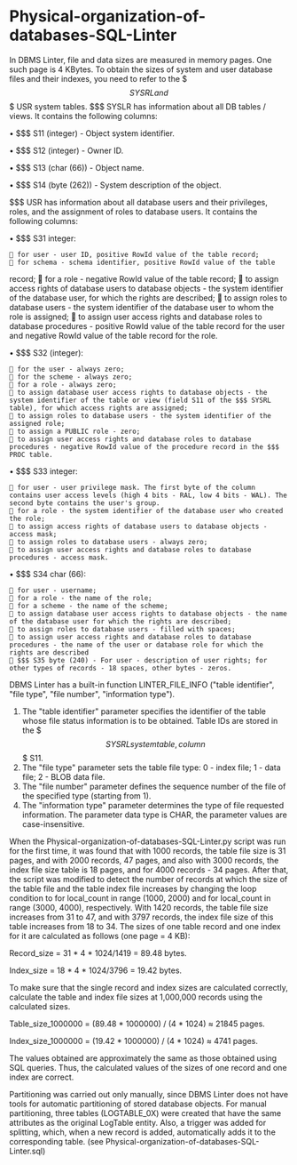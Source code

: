 # Physical-organization-of-databases-SQL-Linter

In DBMS Linter, file and data sizes are measured in memory pages. One such page is 4 KBytes. To obtain the sizes of system and user database files and their indexes, you need to refer to the $$$ SYSRL and $$$ USR system tables. $$$ SYSLR has information about all DB tables / views. It contains the following columns:

• $$$ S11 (integer) - Object system identifier.

• $$$ S12 (integer) - Owner ID.

• $$$ S13 (char (66)) - Object name.

• $$$ S14 (byte (262)) - System description of the object.

$$$ USR has information about all database users and their privileges, roles, and the assignment of roles to database users. It contains the following columns:

• $$$ S31 integer:

     for user - user ID, positive RowId value of the table record;
     for schema - schema identifier, positive RowId value of the table 
record;
     for a role - negative RowId value of the table record;
     to assign access rights of database users to database objects - the system identifier of the database user, for which the rights are described;
     to assign roles to database users - the system identifier of the database user to whom the role is assigned;
     to assign user access rights and database roles to database procedures - positive RowId value of the table record for the user and negative RowId value of the table record for the role.

• $$$ S32 (integer):

     for the user - always zero;
     for the scheme - always zero;
     for a role - always zero;
     to assign database user access rights to database objects - the system identifier of the table or view (field S11 of the $$$ SYSRL table), for which access rights are assigned;
     to assign roles to database users - the system identifier of the assigned role;
     to assign a PUBLIC role - zero;
     to assign user access rights and database roles to database procedures - negative RowId value of the procedure record in the $$$ PROC table.

• $$$ S33 integer:

     for user - user privilege mask. The first byte of the column contains user access levels (high 4 bits - RAL, low 4 bits - WAL). The second byte contains the user's group.
     for a role - the system identifier of the database user who created the role;
     to assign access rights of database users to database objects - access mask;
     to assign roles to database users - always zero;
     to assign user access rights and database roles to database procedures - access mask.

• $$$ S34 char (66):

     for user - username;
     for a role - the name of the role;
     for a scheme - the name of the scheme;
     to assign database user access rights to database objects - the name of the database user for which the rights are described;
     to assign roles to database users - filled with spaces;
     to assign user access rights and database roles to database procedures - the name of the user or database role for which the rights are described
     $$$ S35 byte (240) - For user - description of user rights; for other types of records - 18 spaces, other bytes - zeros.


DBMS Linter has a built-in function LINTER_FILE_INFO ("table identifier", "file type", "file number", "information type").
1) The "table identifier" parameter specifies the identifier of the table whose file status information is to be obtained. Table IDs are stored in the $$$ SYSRL system table, column $$$ S11.
2) The "file type" parameter sets the table file type: 0 - index file; 1 - data file; 2 - BLOB data file.
3) The "file number" parameter defines the sequence number of the file of the specified type (starting from 1).
4) The "information type" parameter determines the type of file requested information. The parameter data type is CHAR, the parameter values are case-insensitive.

When the Physical-organization-of-databases-SQL-Linter.py script was run for the first time, it was found that with 1000 records, the table file size is 31 pages, and with 2000 records, 47 pages, and also with 3000 records, the index file size table is 18 pages, and for 4000 records - 34 pages. After that, the script was modified to detect the number of records at which the size of the table file and the table index file increases by changing the loop condition to for local_count in range (1000, 2000) and for local_count in range (3000, 4000), respectively. With 1420 records, the table file size increases from 31 to 47, and with 3797 records, the index file size of this table increases from 18 to 34. The sizes of one table record and one index for it are calculated as follows (one page = 4 KB):

Record_size = 31 * 4 * 1024/1419 = 89.48 bytes.

Index_size = 18 * 4 * 1024/3796 = 19.42 bytes.

To make sure that the single record and index sizes are calculated correctly, calculate the table and index file sizes at 1,000,000 records using the calculated sizes.

Table_size_1000000 = (89.48 * 1000000) / (4 * 1024) ≈ 21845 pages.

Index_size_1000000 = (19.42 * 1000000) / (4 * 1024) ≈ 4741 pages.

The values obtained are approximately the same as those obtained using SQL queries. Thus, the calculated values ​​of the sizes of one record and one index are correct.

Partitioning was carried out only manually, since DBMS Linter does not have tools for automatic partitioning of stored database objects. For manual partitioning, three tables (LOGTABLE_0X) were created that have the same attributes as the original LogTable entity. Also, a trigger was added for splitting, which, when a new record is added, automatically adds it to the corresponding table. (see Physical-organization-of-databases-SQL-Linter.sql)
